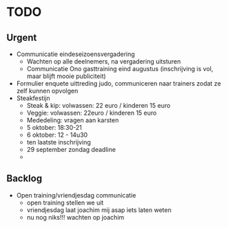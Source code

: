 # TODO
## Urgent
- Communicatie eindeseizoensvergadering
	- Wachten op alle deelnemers, na vergadering uitsturen
	- Communicatie Ono gasttraining eind augustus (inschrijving is vol, maar blijft mooie publiciteit)
- Formulier enquete uittreding judo, communiceren naar trainers zodat ze zelf kunnen opvolgen
- Steakfestijn
	- Steak & kip: volwassen: 22 euro / kinderen 15 euro
	- Veggie: volwassen: 22euro / kinderen 15 euro
	- Mededeling: vragen aan karsten
	- 5 oktober: 18:30-21
	- 6 oktober: 12 - 14u30
	- ten laatste inschrijving
	-  29 september zondag deadline
	- 
	
## Backlog
- Open training/vriendjesdag communicatie
	- open training stellen we uit
	- vriendjesdag laat joachim mij asap iets laten weten
	- nu nog niks!!! wachten op joachim
<!--stackedit_data:
eyJoaXN0b3J5IjpbMTc4NjgyOTIyLC03NTAyNTI2OTIsMjE2ND
U4MjQ1LDIxNTA3NjQzMywtMzQ2NzczODk4LDE2OTg3NzYwOTcs
MTY5ODc3NjA5NywxODUwNzUwMDgzLDE0NTgzOTg4NDQsLTM1NT
QxNTMyNiw0MzE0Nzk3OCwtMjExNzAwODIxOSw3MDgyODY4NTgs
MTU2NDUwMzQzMV19
-->